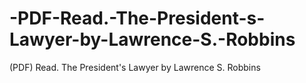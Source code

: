 # -PDF-Read.-The-President-s-Lawyer-by-Lawrence-S.-Robbins
(PDF) Read. The President's Lawyer by Lawrence S. Robbins
